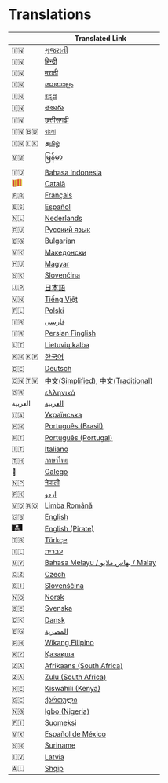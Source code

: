 # Translations

|  | Translated Link |
| --- | --- |
| 🇮🇳 | [ગુજરાતી](README.guj.md) |
| 🇮🇳 | [हिन्दी](README.hi.md) |
| 🇮🇳 | [मराठी](README.mr.md) |
| 🇮🇳 | [മലയാളം](README.ml.md) |
| 🇮🇳 | [ಕನ್ನಡ](README.ka.md) |
| 🇮🇳 | [తెలుగు](README.te.md) |
| 🇮🇳 | [छत्तीसगढ़ी](README.cg.md) |
| 🇮🇳 🇧🇩 | [বাংলা](README.bn.md) |
| 🇮🇳 🇱🇰 | [தமிழ்](README.ta.md) |
| 🇲🇲 | [မြန်မာ](README.mm_unicode.md) |
| 🇮🇩 | [Bahasa Indonesia](README.id.md) |
| <img src="../assets/catalan1.png" width="22"> | [Català](README.ca.md) |
| 🇫🇷 | [Français](README.fr.md) |
| 🇪🇸 | [Español](README.es.md) |
| 🇳🇱 | [Nederlands](README.nl.md) |
| 🇷🇺 | [Русский язык](README.ru.md) |
| 🇧🇬 | [Bulgarian](README.bg.md) |
| 🇲🇰 | [Македонски](README.mk.md) |
| 🇭🇺 | [Magyar](README.hu.md) |
| :slovakia: | [Slovenčina](README.slk.md) |
| 🇯🇵 | [日本語](README.ja.md) |
| 🇻🇳 | [Tiếng Việt](README.vn.md) |
| 🇵🇱 | [Polski](README.pl.md) |
| 🇮🇷 | [فارسی](README.fa.md) |
| 🇮🇷 | [Persian Finglish](README.fa.en.md) |
| 🇱🇹 | [Lietuvių kalba](README.lt.md) |
| 🇰🇷 🇰🇵 | [한국어](README.ko.md) |
| 🇩🇪  | [Deutsch](README.de.md) |
| 🇨🇳 🇹🇼 | [中文(Simplified)](README.chs.md), [中文(Traditional)](README.cht.md) |
| 🇬🇷 | [ελληνικά](README.gr.md) |
| العربية | [العربية](README.ar.md) |
| 🇺🇦 | [Українська](README.ua.md) |
| 🇧🇷 | [Português (Brasil)](README.pt_br.md) |
| 🇵🇹 | [Português (Portugal)](README.pt-pt.md) |
| 🇮🇹 | [Italiano](README.it.md)
| 🇹🇭 | [ภาษาไทย](README.th.md) |
| 🏴󠁥󠁳󠁧󠁡󠁿 | [Galego](README.gl.md) |
| 🇳🇵 | [नेपाली](README.np.md) |
| 🇵🇰 | [اردو](README.ur.md) |
| 🇲🇩 🇷🇴 | [Limba Română](README.ro.md) |
| :uk: | [English](../README.md) |
| <img src="../assets/pirate.png" width="22"> | [English (Pirate)](README.en-pirate.md) |
| 🇹🇷 | [Türkçe](README.tr.md) |
| 🇮🇱 | [עברית](README.hb.md) |
| 🇲🇾 | [Bahasa Melayu / بهاس ملايو‎ / Malay](README.my.md) |
| 🇨🇿 | [Czech](README.cs.md) |
| :slovenia: | [Slovenščina](README.sl.md) |
| 🇳🇴 | [Norsk](README.no.md) |
| 🇸🇪 | [Svenska](README.se.md) |
| 🇩🇰 | [Dansk](README.da.md) |
| 🇪🇬 | [المصرية](README.eg.md) |
| 🇵🇭 | [Wikang Filipino](README.tl.md) |
| 🇰🇿 | [Қазақша](README.kz.md) |
| 🇿🇦 | [Afrikaans (South Africa)](README.afk.md) |
| 🇿🇦 | [Zulu (South Africa)](README.zul.md) |
| 🇰🇪 | [Kiswahili (Kenya)](README.kws.md) |
| 🇬🇪 | [ქართული](README.ge.md) |
| 🇳🇬 | [Igbo (Nigeria)](README.igb.md) |
| 🇫🇮 | [Suomeksi](README.fi.md) |
| 🇲🇽 | [Español de México](README.mx.md) |
| 🇸🇷 | [Suriname](README.sr.md) |
| 🇱🇻 | [Latvia](README.lv.md) |
| 🇦🇱 | [Shqip](README.al.md) |
